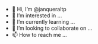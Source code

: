 - 👋 Hi, I’m @janqueraltp
- 👀 I’m interested in ...
- 🌱 I’m currently learning ...
- 💞️ I’m looking to collaborate on ...
- 📫 How to reach me ...

<!---
janqueraltp/janqueraltp is a ✨ special ✨ repository because its `README.md` (this file) appears on your GitHub profile.
You can click the Preview link to take a look at your changes.
--->
